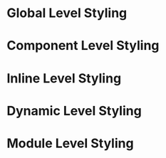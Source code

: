 # Global Level Styling
# Component Level Styling
# Inline Level Styling
# Dynamic Level Styling
# Module Level Styling
